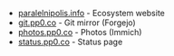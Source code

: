 * [paralelnipolis.info](https://paralelnipolis.info) - Ecosystem website
* [git.pp0.co](https://git.pp0.co) - Git mirror (Forgejo)
* [photos.pp0.co](https://photos.pp0.co) - Photos (Immich)
* [status.pp0.co](https://status.pp0.co) - Status page
